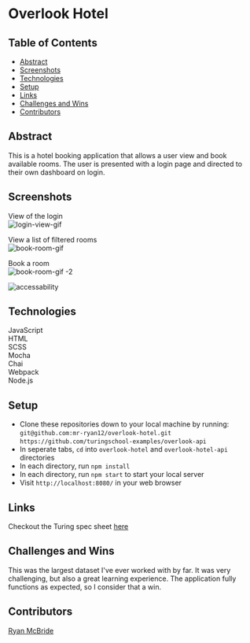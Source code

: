 # Overlook Hotel
  
## Table of Contents
- [Abstract](#abstract)
- [Screenshots](#screenshots)
- [Technologies](#technologies)
- [Setup](#setup)
- [Links](#links)
- [Challenges and Wins](#challenges-and-wins)
- [Contributors](#contributors)

## Abstract

This is a hotel booking application that allows a user view and book available rooms. The user is presented with a login page and directed to their own dashboard on login.

## Screenshots  
View of the login  
![login-view-gif](https://user-images.githubusercontent.com/62816754/150055755-bd72c593-7540-4b70-a160-a8dbb5644608.gif)  
  
View a list of filtered rooms  
![book-room-gif](https://user-images.githubusercontent.com/62816754/150056115-a15e4949-0e71-4036-8f51-f605bca50311.gif)

Book a room  
![book-room-gif -2](https://user-images.githubusercontent.com/62816754/150056323-06c06af9-4546-4de0-a597-955eeff8bd4d.gif)

  
![accessability](https://user-images.githubusercontent.com/62816754/150056531-f8022cb7-9a3f-414f-be2e-149cc4ba745e.png)

   
## Technologies  
JavaScript  
HTML  
SCSS  
Mocha  
Chai  
Webpack  
Node.js

## Setup 
  
- Clone these repositories down to your local machine by running:  
  `git@github.com:mr-ryan12/overlook-hotel.git` 
  `https://github.com/turingschool-examples/overlook-api`
- In seperate tabs, `cd` into `overlook-hotel` and `overlook-hotel-api` directories
- In each directory, run `npm install`  
- In each directory, run `npm start` to start your local server
- Visit `http://localhost:8080/` in your web browser
   
## Links  
Checkout the Turing spec sheet [here](https://frontend.turing.edu/projects/overlook.html)

## Challenges and Wins  
This was the largest dataset I've ever worked with by far. It was very challenging, but also a great learning experience. The application fully functions as expected, so I consider that a win.

## Contributors    
[Ryan McBride](https://github.com/mr-ryan12)